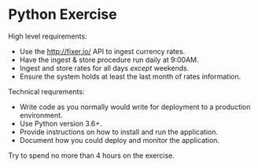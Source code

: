 # Python Exercise

High level requirements:

- Use the http://fixer.io/ API to ingest currency rates.
- Have the ingest & store procedure run daily at 9:00AM.
- Ingest and store rates for all days *except* weekends.
- Ensure the system holds at least the last month of rates information.

Technical requrements:

- Write code as you normally would write for deployment to a production environment.
- Use Python version 3.6+.
- Provide instructions on how to install and run the application.
- Document how you could deploy and monitor the application.

Try to spend no more than 4 hours on the exercise.
